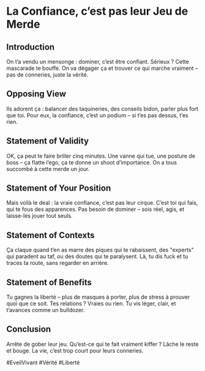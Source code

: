 # La Confiance, c’est pas leur Jeu de Merde  

## Introduction  
On t’a vendu un mensonge : dominer, c’est être confiant. Sérieux ? Cette mascarade te bouffe. On va dégager ça et trouver ce qui marche vraiment – pas de conneries, juste la vérité.  

## Opposing View  
Ils adorent ça : balancer des taquineries, des conseils bidon, parler plus fort que toi. Pour eux, la confiance, c’est un podium – si t’es pas dessus, t’es rien.  

## Statement of Validity  
OK, ça peut te faire briller cinq minutes. Une vanne qui tue, une posture de boss – ça flatte l’ego, ça te donne un shoot d’importance. On a tous succombé à cette merde un jour.  

## Statement of Your Position  
Mais voilà le deal : la vraie confiance, c’est pas leur cirque. C’est toi qui fais, qui te fous des apparences. Pas besoin de dominer – sois réel, agis, et laisse-les jouer tout seuls.  

## Statement of Contexts  
Ça claque quand t’en as marre des piques qui te rabaissent, des "experts" qui paradent au taf, ou des doutes qui te paralysent. Là, tu dis fuck et tu traces ta route, sans regarder en arrière.  

## Statement of Benefits  
Tu gagnes la liberté – plus de masques à porter, plus de stress à prouver quoi que ce soit. Tes relations ? Vraies ou rien. Tu vis léger, clair, et t’avances comme un bulldozer.  

## Conclusion  
Arrête de gober leur jeu. Qu’est-ce qui te fait vraiment kiffer ? Lâche le reste et bouge. La vie, c’est trop court pour leurs conneries.  

#EveilVivant #Vérité #Liberté